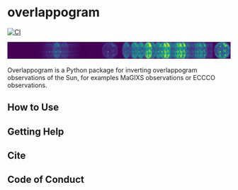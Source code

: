 # overlappogram

[![CI](https://github.com/jmbhughes/overlappogram/actions/workflows/CI.yml/badge.svg)](https://github.com/jmbhughes/overlappogram/actions/workflows/CI.yml)

![overlappogram example](overlappogram.png)

Overlappogram is a Python package for inverting overlappogram observations of the Sun, for examples MaGIXS observations
or ECCCO observations.

## How to Use

## Getting Help

## Cite

## Code of Conduct
